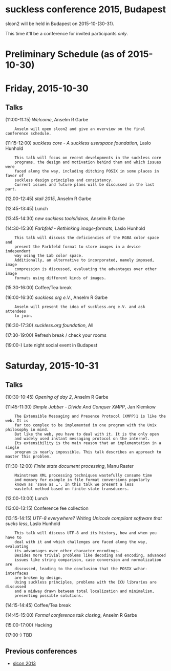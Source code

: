 suckless conference 2015, Budapest
==================================

slcon2 will be held in Budapest on 2015-10-(30-31).

This time it'll be a conference for invited participants *only*.

Preliminary Schedule (as of 2015-10-30)
=======================================

Friday, 2015-10-30
==================

Talks
-----

(11:00-11:15) *Welcome*, Anselm R Garbe

        Anselm will open slcon2 and give an overview on the final conference schedule.

(11:15-12:00) *suckless core - A suckless userspace foundation*, Laslo Hunhold

        This talk will focus on recent developments in the suckless core
        programs, the design and motivation behind them and which issues were
        faced along the way, including ditching POSIX in some places in favor of
        suckless design principles and consistency.
        Current issues and future plans will be discussed in the last part.

(12.00-12:45) *stali 2015*, Anselm R Garbe

(12:45-13:45) Lunch

(13:45-14:30) *new suckless tools/ideas*, Anselm R Garbe

(14:30-15:30) *Farbfeld - Rethinking image-formats*, Laslo Hunhold

        This talk will discuss the deficiencies of the RGBA color space and
        present the Farbfeld format to store images in a device independent
        way using the Lab color space.
        Additionally, an alternative to incorporated, namely imposed, image
        compression is discussed, evaluating the advantages over other image
        formats using different kinds of images.

(15:30-16:00) Coffee/Tea break

(16:00-16:30) *suckless.org e.V.*, Anselm R Garbe

        Anselm will present the idea of suckless.org e.V. and ask attendees
        to join.

(16:30-17:30) *suckless.org foundation*, All

(17:30-19:00) Refresh break / check your rooms

(19:00-) Late night social event in Budapest


Saturday, 2015-10-31
====================

Talks
-----

(10:30-10:45) *Opening of day 2*, Anselm R Garbe

(11:45-11:30) *Simple Jabber - Divide And Conquer XMPP*, Jan Klemkow

        The Extensible Messaging and Presence Protocol (XMPP)1 is like the web. It is
        far too complex to be implemented in one program with the Unix philosophy in mind.
        But like the web, you have to deal with it. It is the only open
        and widely used instant messaging protocol on the internet.
        Its extensibility is the main reason that an implementation in a single
        program is nearly impossible. This talk describes an approach to master this problem.

(11:30-12:00) *Finite state document processing*, Manu Raster

        Mainstream XML processing techniques wastefully consume time
        and memory for example in file format conversions popularly
        known as 'save as …'. In this talk we present a less
        wasteful method based on finite-state transducers.

(12:00-13:00) Lunch

(13:00-13:15) Conference fee collection

(13:15-14:15) *UTF-8 everywhere? Writing Unicode compliant software that sucks less*, Laslo Hunhold

        This talk will discuss UTF-8 and its history, how and when you have to
        deal with it and which challenges are faced along the way, evaluating
        its advantages over other character encodings.
        Besides more trivial problems like decoding and encoding, advanced
        issues like string comparison, case conversion and normalization are
        discussed, leading to the conclusion that the POSIX wchar-interfaces
        are broken by design.
        Using suckless principles, problems with the ICU libraries are discussed
        and a midway drawn between total localization and minimalism,
        presenting possible solutions.

(14:15-14:45) Coffee/Tea break

(14:45-15:00) *Formal conference talk closing*, Anselm R Garbe

(15:00-17:00) Hacking

(17:00-) TBD


Previous conferences
--------------------
* [slcon 2013](http://suckless.org/conference/2013)
